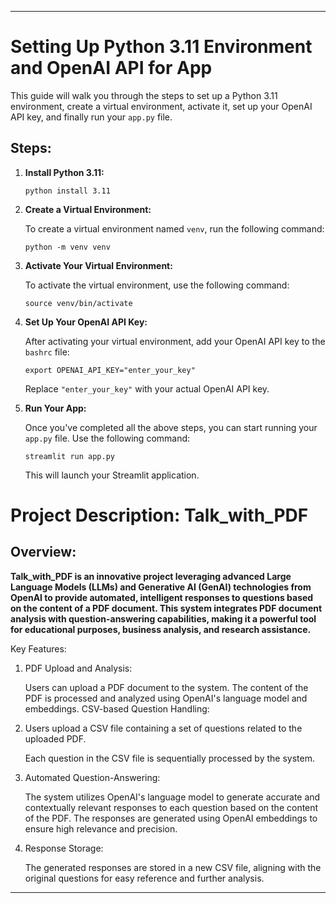 
---

# Setting Up Python 3.11 Environment and OpenAI API for App

This guide will walk you through the steps to set up a Python 3.11 environment, create a virtual environment, activate it, set up your OpenAI API key, and finally run your `app.py` file.

## Steps:

1. **Install Python 3.11:**

    ```
    python install 3.11
    ```

2. **Create a Virtual Environment:**

    To create a virtual environment named `venv`, run the following command:

    ```
    python -m venv venv
    ```

3. **Activate Your Virtual Environment:**

    To activate the virtual environment, use the following command:

    ```
    source venv/bin/activate
    ```

4. **Set Up Your OpenAI API Key:**

    After activating your virtual environment, add your OpenAI API key to the `bashrc` file:

    ```
    export OPENAI_API_KEY="enter_your_key"
    ```

    Replace `"enter_your_key"` with your actual OpenAI API key.

5. **Run Your App:**

    Once you've completed all the above steps, you can start running your `app.py` file. Use the following command:

    ```
    streamlit run app.py
    ```
    
    This will launch your Streamlit application.


# Project Description: Talk_with_PDF
## Overview:

**Talk_with_PDF is an innovative project leveraging advanced Large Language Models (LLMs) and Generative AI (GenAI) technologies from OpenAI to provide automated, intelligent responses to questions based on the content of a PDF document. This system integrates PDF document analysis with question-answering capabilities, making it a powerful tool for educational purposes, business analysis, and research assistance.**

Key Features:

1. PDF Upload and Analysis:

    Users can upload a PDF document to the system.
    The content of the PDF is processed and analyzed using OpenAI's language model and embeddings.
    CSV-based Question Handling:

2. Users upload
    a CSV file containing a set of questions related to the uploaded PDF.
    
    Each question in the CSV file is sequentially processed by the system.

3. Automated Question-Answering:
   
    The system utilizes OpenAI's language model to generate accurate and contextually relevant responses to each question based on the content of the PDF.
    The responses are generated using OpenAI embeddings to ensure high relevance and precision.

4. Response Storage:

    The generated responses are stored in a new CSV file, aligning with the original questions for easy reference and further analysis.

---
